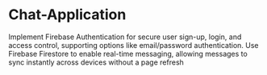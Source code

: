 # Chat-Application
Implement Firebase Authentication for secure user sign-up, login, and access control, supporting options like 
email/password authentication. 
Use Firebase Firestore to enable real-time messaging, allowing messages to sync instantly across devices 
without a page refresh
